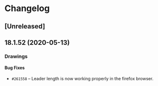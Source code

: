 # Changelog

## [Unreleased]

## 18.1.52 (2020-05-13)

### Drawings

#### Bug Fixes

- `#261558` – Leader length is now working properly in the firefox browser.